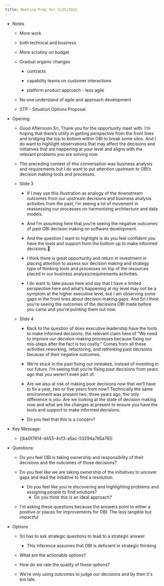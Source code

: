 ```yaml
---
title: Meeting Prep for 3/25/2022
---
```


- Notes
	 - More work

	 - both technical and business

	 - More scrutiny on budget

	 - Gradual organic changes
		 - contracts

		 - capability teams on customer interactions

		 - platform product approach - less agile

	 - No one understand of agile and approach development

	 - STP - Situation Options Proposal

- Opening
	 - Good Afternoon Sri, Thank you for the opportunity meet with. I’m hoping that there’s utility in getting perspective from the front lines and bridging the top to bottom within OBI to break some silos. And I do want to highlight observations that may affect the decisions and initiatives that are happening at your level and aligns with the relevant problems you are solving now. 

	 - The preceding context of this conversation was business analysis and requirements but I do want to put attention upstream to OBI’s decision making tools and processes.

	 - Slide 3 
		 - If I may use this illustration as analogy of the downstream outcomes from our upstream decisions and business analysis activities from the past, I’m seeing a lot of movement in reassessing our processes on harmonizing architecture and data models. 

		 - And I’m assuming here that you’re seeing the negative outcomes of past OBI decision making on software development. 

		 - And the question I want to highlight is do you feel confident you have the tools and support from the bottom up to make informed decisions.

		 - I think there is great opportunity and return in investment in placing attention to assess our decision making and strategy type of thinking tools and processes on top of the resources placed in our business analysis/requirements activities. 

		 - I do want to take pause here and say that I have a limited perspective here and what’s happening at my level may not be a symptom at the higher executive level, but I am observing some gaps in the front lines about decision making gaps. And Sri I think you’re seeing the outcomes of the decisions OBI made before you came and you’re pointing them out now. 

	 - Slide 4
		 - Back to the question of does executive leadership have the tools to make informed decisions, the relevant claim here of “We need to improve our decision-making processes because fixing our mis-steps after the fact is too costly.” Comes from all these activities reworking, refactoring, and rethinking past decisions because of their negative outcomes.

		 - We’re stuck in the past fixing our mistakes, instead of investing in our future. I’m seeing that you’re fixing past decisions from years ago that you weren’t even part of. 

		 - Are we also at risk of making poor decisions now that we’ll have to fix a year, two or five years from now? Technically the same environment was present two, three  years ago, the only difference is you. Are we looking at the state of decision making now and what are the changes at present to ensure you have the tools and support to make informed decisions.

		 - Do you feel that this is a concern?

- Key Message:
	 - ((ba0f7814-d455-4cf3-a5ac-53294a7d5a76))

- Questions: 
	 - Do you feel OBI is taking ownership and responsibility of their decisions and the outcomes of those decisions?

	 - Do you feel like we are taking ownership of the initiatives to uncover gaps and lead the initiative to find a resolution.
		 - Do you feel like you're discovering and highlighting problems and assigning people to find solutions?
			 - Do you think this is an ideal approach?

	 - I'm asking these questions because the answers point to either a positive or places for improvements for OBI. The less tangible but impactful 

- Options
	 - Sri has to ask strategic questions to lead to a strategic answer
		 - This inference assumes that OBI is deficient in strategic thinking

	 - What are the actionable options?

	 - How do we rate the quality of these options?

	 - We're only using outcomes to judge our decisions and by then it's too late.
